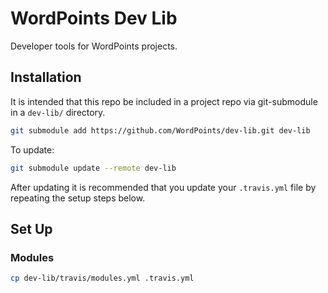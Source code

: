 # WordPoints Dev Lib
Developer tools for WordPoints projects.

## Installation

It is intended that this repo be included in a project repo via git-submodule in a
`dev-lib/` directory.

```bash
git submodule add https://github.com/WordPoints/dev-lib.git dev-lib
```

To update:

```bash
git submodule update --remote dev-lib
```

After updating it is recommended that you update your `.travis.yml` file by repeating
the setup steps below.

## Set Up

### Modules

```bash
cp dev-lib/travis/modules.yml .travis.yml
```
